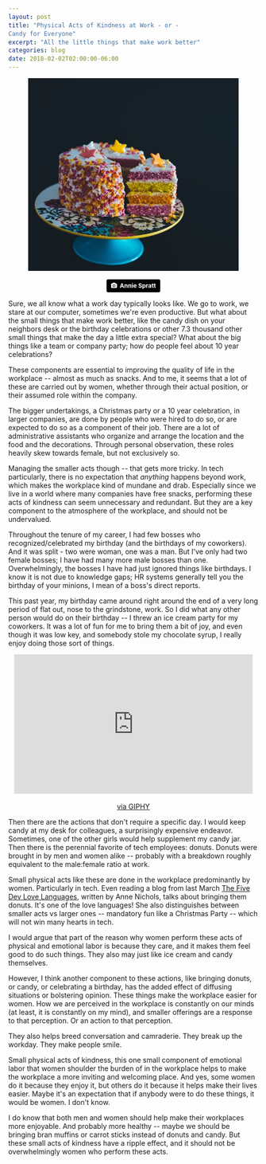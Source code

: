 ```yaml
---
layout: post
title: "Physical Acts of Kindness at Work - or -
Candy for Everyone"
excerpt: "All the little things that make work better"
categories: blog
date: 2018-02-02T02:00:00-06:00
---
```


<center><figure>
<img src="/images/cake.jpg">
</figure>
<a style="background-color:black;color:white;text-decoration:none;padding:4px 6px;font-family:-apple-system, BlinkMacSystemFont, &quot;San Francisco&quot;, &quot;Helvetica Neue&quot;, Helvetica, Ubuntu, Roboto, Noto, &quot;Segoe UI&quot;, Arial, sans-serif;font-size:12px;font-weight:bold;line-height:1.2;display:inline-block;border-radius:3px;" href="https://unsplash.com/@anniespratt?utm_medium=referral&amp;utm_campaign=photographer-credit&amp;utm_content=creditBadge" target="_blank" rel="noopener noreferrer" title="Download free do whatever you want high-resolution photos from Annie Spratt"><span style="display:inline-block;padding:2px 3px;"><svg xmlns="http://www.w3.org/2000/svg" style="height:12px;width:auto;position:relative;vertical-align:middle;top:-1px;fill:white;" viewBox="0 0 32 32"><title>unsplash-logo</title><path d="M20.8 18.1c0 2.7-2.2 4.8-4.8 4.8s-4.8-2.1-4.8-4.8c0-2.7 2.2-4.8 4.8-4.8 2.7.1 4.8 2.2 4.8 4.8zm11.2-7.4v14.9c0 2.3-1.9 4.3-4.3 4.3h-23.4c-2.4 0-4.3-1.9-4.3-4.3v-15c0-2.3 1.9-4.3 4.3-4.3h3.7l.8-2.3c.4-1.1 1.7-2 2.9-2h8.6c1.2 0 2.5.9 2.9 2l.8 2.4h3.7c2.4 0 4.3 1.9 4.3 4.3zm-8.6 7.5c0-4.1-3.3-7.5-7.5-7.5-4.1 0-7.5 3.4-7.5 7.5s3.3 7.5 7.5 7.5c4.2-.1 7.5-3.4 7.5-7.5z"></path></svg></span><span style="display:inline-block;padding:2px 3px;">Annie Spratt</span></a>
</center>

Sure, we all know what a work day typically looks like.  We go to work, we stare at our computer, sometimes we're even productive.  But what about the small things that make work better, like the candy dish on your neighbors desk or the birthday celebrations or other 7.3 thousand other small things that make the day a little extra special?  What about the big things like a team or company party; how do people feel about 10 year celebrations?

These components are essential to improving the quality of life in the workplace -- almost as much as snacks.  And to me, it seems that a lot of these are carried out by women, whether through their actual position, or their assumed role within the company.

The bigger undertakings, a Christmas party or a 10 year celebration, in larger companies, are done by people who were hired to do so, or are expected to do so as a component of their job.  There are a lot of administrative assistants who organize and arrange the location and the food and the decorations.  Through personal observation, these roles heavily skew towards female, but not exclusively so.

Managing the smaller acts though -- that gets more tricky.  In tech particularly, there is no expectation that <i>anything</i> happens beyond work, which makes the workplace kind of mundane and drab.  Especially since we live in a world where many companies have free snacks, performing these acts of kindness can seem unnecessary and redundant.  But they are a key component to the atmosphere of the workplace, and should not be undervalued.

Throughout the tenure of my career, I had few bosses who recognized/celebrated my birthday (and the birthdays of my coworkers).  And it was split - two were woman, one was a man.  But I've only had two female bosses; I have had many more male bosses than one.  Overwhelmingly, the bosses I have had just ignored things like birthdays.  I know it is not due to knowledge gaps; HR systems generally tell you the birthday of your minions, I mean of a boss's direct reports.

This past year, my birthday came around right around the end of a very long period of flat out, nose to the grindstone, work.  So I did what any other person would do on their birthday -- I threw an ice cream party for my coworkers.  It was a lot of fun for me to bring them a bit of joy, and even though it was low key, and somebody stole my chocolate syrup, I really enjoy doing those sort of things.  

<center>
<iframe src="https://giphy.com/embed/waoAA8KHXykAU" width="480" height="280" frameBorder="0" class="giphy-embed" allowFullScreen></iframe><p><a href="https://giphy.com/gifs/birthday-work-hifw-waoAA8KHXykAU">via GIPHY</a></p>
</center>

Then there are the actions that don't require a specific day.  I would keep candy at my desk for colleagues, a surprisingly expensive endeavor.  Sometimes, one of the other girls would help supplement my candy jar.  Then there is the perennial favorite of tech employees: donuts.  Donuts were brought in by men and women alike -- probably with a breakdown roughly equivalent to the male:female ratio at work.

Small physical acts like these are done in the workplace predominantly by women.  Particularly in tech.  Even reading a blog from last March <a href="http://techlady.ninja/blog/The-Five-Dev-Love-Languages">The Five Dev Love Languages</a>, written by Anne Nichols, talks about bringing them donuts.  It's one of the love languages!  She also distinguishes between smaller acts vs larger ones -- mandatory fun like a Christmas Party -- which will not win many hearts in tech.

I would argue that part of the reason why women perform these acts of physical and emotional labor is because they care, and it makes them feel good to do such things.  They also may just like ice cream and candy themselves.

However, I think another component to these actions, like bringing donuts, or candy, or celebrating a birthday, has the added effect of diffusing situations or bolstering opinion.  These things make the workplace easier for women.  How we are perceived in the workplace is constantly on our minds (at least, it is constantly on my mind), and smaller offerings are a response to that perception.  Or an action to that perception.  

They also helps breed conversation and camraderie.  They break up the workday.  They make people smile.

Small physical acts of kindness, this one small component of emotional labor that women shoulder the burden of in the workplace helps to make the workplace a more inviting and welcoming place.  And yes, some women do it because they enjoy it, but others do it because it helps make their lives easier.  Maybe it's an expectation that if anybody were to do these things, it would be women.  I don't know.

I do know that both men and women should help make their workplaces more enjoyable.  And probably more healthy -- maybe we should be bringing bran muffins or carrot sticks instead of donuts and candy.  But these small acts of kindness have a ripple effect, and it should not be overwhelmingly women who perform these acts.